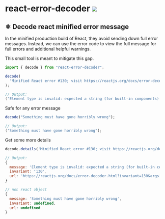 # react-error-decoder [![](https://img.shields.io/npm/v/react-error-decoder.svg)](https://www.npmjs.com/package/react-error-decoder)

## ⚛︎ Decode react minified error message

In the minified production build of React, they avoid sending down full error messages. Instead, we can use the error code to view the full message for full errors and additional helpful warnings.

This small tool is meant to mitigate this gap.

```js
import { decode } from "react-error-decoder";

decode(
  "Minified React error #130; visit https://reactjs.org/docs/error-decoder.html?invariant=130&args[]=undefined&args[]= for the full message or use the non-minified dev environment for full errors and additional helpful warnings."
);

// Output:
("Element type is invalid: expected a string (for built-in components) or a class/function (for composite components) but got: undefined.");
```

Safe for any error message

```js
decode("Something must have gone horribly wrong");

// Output:
("Something must have gone horribly wrong");
```

Get some more details

```js
decode.details('Minified React error #130; visit https://reactjs.org/docs/error-decoder.html?invariant=130&args[]=undefined&args[]= for the full message or use the non-minified dev environment for full errors and additional helpful warnings.')

// Output:
{
  message: 'Element type is invalid: expected a string (for built-in components) or a class/function (for composite components) but got: undefined.',
  invariant: '130',
  url: 'https://reactjs.org/docs/error-decoder.html?invariant=130&args[]=undefined&args[]='
}

// non react object
{
  message: 'Something must have gone horribly wrong',
  invariant: undefined,
  url: undefined
}
```
